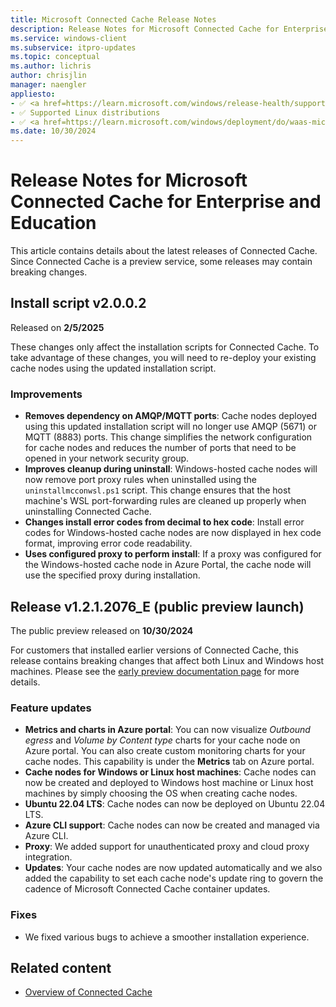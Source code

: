 ```yaml
---
title: Microsoft Connected Cache Release Notes
description: Release Notes for Microsoft Connected Cache for Enterprise and Education.
ms.service: windows-client
ms.subservice: itpro-updates
ms.topic: conceptual
ms.author: lichris
author: chrisjlin
manager: naengler
appliesto: 
- ✅ <a href=https://learn.microsoft.com/windows/release-health/supported-versions-windows-client target=_blank>Windows 11</a>
- ✅ Supported Linux distributions
- ✅ <a href=https://learn.microsoft.com/windows/deployment/do/waas-microsoft-connected-cache target=_blank>Microsoft Connected Cache for Enterprise and Education</a>	
ms.date: 10/30/2024
---
```


# Release Notes for Microsoft Connected Cache for Enterprise and Education

This article contains details about the latest releases of Connected Cache. Since Connected Cache is a preview service, some releases may contain breaking changes.

## Install script v2.0.0.2

Released on **2/5/2025**

These changes only affect the installation scripts for Connected Cache. To take advantage of these changes, you will need to re-deploy your existing cache nodes using the updated installation script.

### Improvements

- **Removes dependency on AMQP/MQTT ports**: Cache nodes deployed using this updated installation script will no longer use AMQP (5671) or MQTT (8883) ports. This change simplifies the network configuration for cache nodes and reduces the number of ports that need to be opened in your network security group.
- **Improves cleanup during uninstall**: Windows-hosted cache nodes will now remove port proxy rules when uninstalled using the `uninstallmcconwsl.ps1` script. This change ensures that the host machine's WSL port-forwarding rules are cleaned up properly when uninstalling Connected Cache.
- **Changes install error codes from decimal to hex code**: Install error codes for Windows-hosted cache nodes are now displayed in hex code format, improving error code readability.
- **Uses configured proxy to perform install**: If a proxy was configured for the Windows-hosted cache node in Azure Portal, the cache node will use the specified proxy during installation.

## Release v1.2.1.2076_E (public preview launch)

The public preview released on **10/30/2024**

For customers that installed earlier versions of Connected Cache, this release contains breaking changes that affect both Linux and Windows host machines. Please see the [early preview documentation page](mcc-ent-early-preview.md) for more details.

### Feature updates

- **Metrics and charts in Azure portal**: You can now visualize *Outbound egress* and *Volume by Content type* charts for your cache node on Azure portal. You can also create custom monitoring charts for your cache nodes. This capability is under the **Metrics** tab on Azure portal.
- **Cache nodes for Windows or Linux host machines**: Cache nodes can now be created and deployed to Windows host machine or Linux host machines by simply choosing the OS when creating cache nodes.
- **Ubuntu 22.04 LTS**: Cache nodes can now be deployed on Ubuntu 22.04 LTS.
- **Azure CLI support**: Cache nodes can now be created and managed via Azure CLI.
- **Proxy**: We added support for unauthenticated proxy and cloud proxy integration.
- **Updates**: Your cache nodes are now updated automatically and we also added the capability to set each cache node's update ring to govern the cadence of Microsoft Connected Cache container updates.

### Fixes
- We fixed various bugs to achieve a smoother installation experience.

## Related content

- [Overview of Connected Cache](mcc-ent-edu-overview.md)
